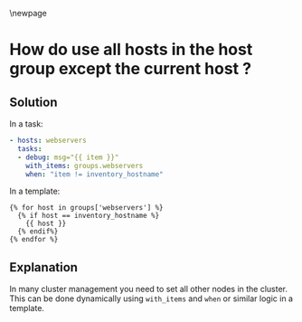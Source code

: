 \newpage

# How do use all hosts in the host group except the current host ?

## Solution

In a task:

~~~yaml
- hosts: webservers
  tasks:
  - debug: msg="{{ item }}"
    with_items: groups.webservers
    when: "item != inventory_hostname"
~~~

In a template:

~~~jinja
{% for host in groups['webservers'] %}
  {% if host == inventory_hostname %}
    {{ host }}
  {% endif%}
{% endfor %}
~~~

## Explanation

In many cluster management you need to set all other nodes in the cluster. This can be done dynamically using `with_items` and `when` or similar logic in a template.
